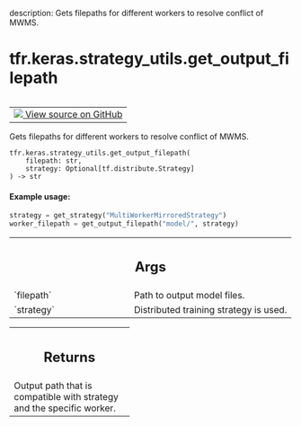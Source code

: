 description: Gets filepaths for different workers to resolve conflict of MWMS.

<div itemscope itemtype="http://developers.google.com/ReferenceObject">
<meta itemprop="name" content="tfr.keras.strategy_utils.get_output_filepath" />
<meta itemprop="path" content="Stable" />
</div>

# tfr.keras.strategy_utils.get_output_filepath

<!-- Insert buttons and diff -->

<table class="tfo-notebook-buttons tfo-api nocontent" align="left">
<td>
  <a target="_blank" href="https://github.com/tensorflow/ranking/tree/master/tensorflow_ranking/python/keras/strategy_utils.py#L114-L140">
    <img src="https://www.tensorflow.org/images/GitHub-Mark-32px.png" />
    View source on GitHub
  </a>
</td>
</table>

Gets filepaths for different workers to resolve conflict of MWMS.

<pre class="devsite-click-to-copy prettyprint lang-py tfo-signature-link">
<code>tfr.keras.strategy_utils.get_output_filepath(
    filepath: str,
    strategy: Optional[tf.distribute.Strategy]
) -> str
</code></pre>

<!-- Placeholder for "Used in" -->

#### Example usage:

```python
strategy = get_strategy("MultiWorkerMirroredStrategy")
worker_filepath = get_output_filepath("model/", strategy)
```

<!-- Tabular view -->
 <table class="responsive fixed orange">
<colgroup><col width="214px"><col></colgroup>
<tr><th colspan="2"><h2 class="add-link">Args</h2></th></tr>

<tr>
<td>
`filepath`
</td>
<td>
Path to output model files.
</td>
</tr><tr>
<td>
`strategy`
</td>
<td>
Distributed training strategy is used.
</td>
</tr>
</table>

<!-- Tabular view -->
 <table class="responsive fixed orange">
<colgroup><col width="214px"><col></colgroup>
<tr><th colspan="2"><h2 class="add-link">Returns</h2></th></tr>
<tr class="alt">
<td colspan="2">
Output path that is compatible with strategy and the specific worker.
</td>
</tr>

</table>
